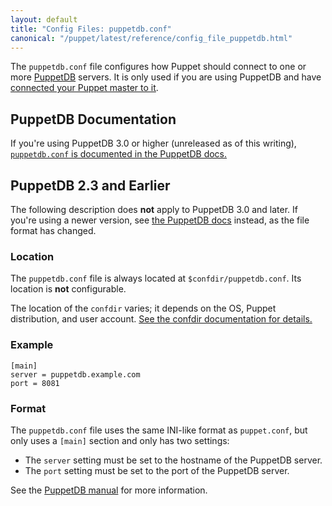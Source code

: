 ```yaml
---
layout: default
title: "Config Files: puppetdb.conf"
canonical: "/puppet/latest/reference/config_file_puppetdb.html"
---
```


[puppetdb_connection]: /puppetdb/master/puppetdb_connection.html


The `puppetdb.conf` file configures how Puppet should connect to one or more [PuppetDB](/puppetdb/latest/) servers. It is only used if you are using PuppetDB and have [connected your Puppet master to it](/puppetdb/latest/connect_puppet_master.html).

## PuppetDB Documentation

If you're using PuppetDB 3.0 or higher (unreleased as of this writing), [`puppetdb.conf` is documented in the PuppetDB docs.][puppetdb_connection]

## PuppetDB 2.3 and Earlier

The following description does **not** apply to PuppetDB 3.0 and later. If you're using a newer version, see [the PuppetDB docs][puppetdb_connection] instead, as the file format has changed.

### Location

The `puppetdb.conf` file is always located at `$confdir/puppetdb.conf`. Its location is **not** configurable.

The location of the `confdir` varies; it depends on the OS, Puppet distribution, and user account. [See the confdir documentation for details.][confdir]

[confdir]: ./dirs_confdir.html

### Example

    [main]
    server = puppetdb.example.com
    port = 8081

### Format

The `puppetdb.conf` file uses the same INI-like format as `puppet.conf`, but only uses a `[main]` section and only has two settings:

* The `server` setting must be set to the hostname of the PuppetDB server.
* The `port` setting must be set to the port of the PuppetDB server.

See the [PuppetDB manual](/puppetdb/latest/) for more information.

